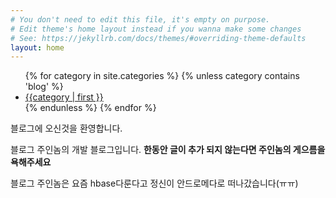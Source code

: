 ```yaml
---
# You don't need to edit this file, it's empty on purpose.
# Edit theme's home layout instead if you wanna make some changes
# See: https://jekyllrb.com/docs/themes/#overriding-theme-defaults
layout: home
---
```


<ul class="dropdown-menu">
    {% for category in site.categories %}
        {% unless  category contains 'blog' %}
            <li class="camelize_me">
                <a href="/blog/category/{{category | first}}/">
                    {{category | first }}
                    <span class="badge">
                    <!-- Post count here -->
                    </span>
                </a>
            </li>
        {% endunless %}
    {% endfor %} 
</ul>


블로그에 오신것을 환영합니다.

블로그 주인놈의 개발 블로그입니다. **한동안 글이 추가 되지 않는다면 주인놈의 게으름을 욕해주세요**

블로그 주인놈은 요즘 hbase다룬다고 정신이 안드로메다로 떠나갔습니다(ㅠㅠ)

